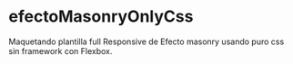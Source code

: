 # efectoMasonryOnlyCss
Maquetando plantilla full Responsive de Efecto masonry usando puro css sin framework con Flexbox.
